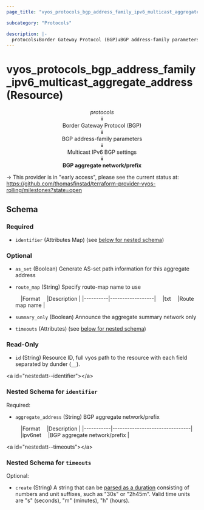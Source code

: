 ```yaml
---
page_title: "vyos_protocols_bgp_address_family_ipv6_multicast_aggregate_address Resource - vyos"

subcategory: "Protocols"

description: |- 
  protocols⯯Border Gateway Protocol (BGP)⯯BGP address-family parameters⯯Multicast IPv6 BGP settings⯯BGP aggregate network/prefix
---
```


# vyos_protocols_bgp_address_family_ipv6_multicast_aggregate_address (Resource)
<center>

*protocols*  
⯯  
Border Gateway Protocol (BGP)  
⯯  
BGP address-family parameters  
⯯  
Multicast IPv6 BGP settings  
⯯  
**BGP aggregate network/prefix**


</center>

-> This provider is in "early access", please see the current status at: https://github.com/thomasfinstad/terraform-provider-vyos-rolling/milestones?state=open

## Schema

### Required

- `identifier` (Attributes Map) (see [below for nested schema](#nestedatt--identifier))

### Optional

- `as_set` (Boolean) Generate AS-set path information for this aggregate address
- `route_map` (String) Specify route-map name to use

    &emsp;|Format  &emsp;|Description     |
    |----------|------------------|
    &emsp;|txt     &emsp;|Route map name  |
- `summary_only` (Boolean) Announce the aggregate summary network only
- `timeouts` (Attributes) (see [below for nested schema](#nestedatt--timeouts))

### Read-Only

- `id` (String) Resource ID, full vyos path to the resource with each field separated by dunder (`__`).

&lt;a id=&#34;nestedatt--identifier&#34;&gt;&lt;/a&gt;
### Nested Schema for `identifier`

Required:

- `aggregate_address` (String) BGP aggregate network/prefix

    &emsp;|Format   &emsp;|Description                   |
    |-----------|--------------------------------|
    &emsp;|ipv6net  &emsp;|BGP aggregate network/prefix  |


&lt;a id=&#34;nestedatt--timeouts&#34;&gt;&lt;/a&gt;
### Nested Schema for `timeouts`

Optional:

- `create` (String) A string that can be [parsed as a duration](https://pkg.go.dev/time#ParseDuration) consisting of numbers and unit suffixes, such as &#34;30s&#34; or &#34;2h45m&#34;. Valid time units are &#34;s&#34; (seconds), &#34;m&#34; (minutes), &#34;h&#34; (hours).  
